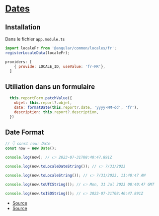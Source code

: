 # [Dates](readme.md)

## Installation

Dans le fichier ```app.module.ts```

```javascript
import localeFr from '@angular/common/locales/fr';
registerLocaleData(localeFr);

providers: [
    { provide: LOCALE_ID, useValue: 'fr-FR'},
  ]
```

## Utiliation dans un formulaire

```javascript
  this.reportForm.patchValue({
    objet: this.report?.objet,
    date: formatDate(this.report?.date, 'yyyy-MM-dd', 'fr'),
    description: this.report?.description,
  })
```

## Date Format

```javascript
// 👇️ const now: Date
const now = new Date();

console.log(now); // 👉️ 2023-07-31T08:40:47.891Z

console.log(now.toLocaleDateString()); // 👉️ 7/31/2023

console.log(now.toLocaleString()); // 👉️ 7/31/2023, 11:40:47 AM

console.log(now.toUTCString()); // 👉️ Mon, 31 Jul 2023 08:40:47 GMT

console.log(now.toISOString()); // 👉️ 2023-07-31T08:40:47.891Z

```

* [Source](https://bobbyhadz.com/blog/typescript-get-current-date-and-time)
* [Source](https://www.javatpoint.com/typescript-date-object)